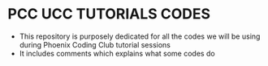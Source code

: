 # PCC UCC TUTORIALS CODES

- This repository is purposely dedicated for all the codes we will be using during Phoenix Coding Club tutorial sessions
- It includes comments which explains what some codes do